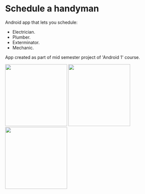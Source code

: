 # Schedule a handyman  
Android app that lets you schedule:
- Electrician.
- Plumber.
- Exterminator.
- Mechanic.  

App created as part of mid semester project of 'Android 1' course.  

<img heigth="250"  width="200" src="https://user-images.githubusercontent.com/72816570/142759915-a26ca4d3-a33e-4547-9694-c84c7cc8e88d.jpeg"/> <img heigth="250"  width="200" src="https://user-images.githubusercontent.com/72816570/142759919-37bc098a-e45c-4a65-b792-3c01f6f18808.jpeg"/> <img heigth="250"  width="200" src="https://user-images.githubusercontent.com/72816570/142759923-9a5bd782-07e1-4e8c-8f63-d09bac59ddae.jpeg"/>

